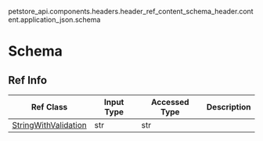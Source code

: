 petstore_api.components.headers.header_ref_content_schema_header.content.application_json.schema
# Schema

## Ref Info
Ref Class | Input Type | Accessed Type | Description
--------- | ---------- | ------------- | ------------
[StringWithValidation](string_with_validation.md) | str | str |
